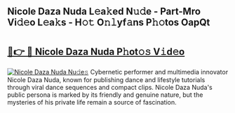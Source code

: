 ## Nicole Daza Nuda L𝚎a𝚔ed N𝚞𝚍e - Part-Mro Vi𝚍𝚎o L𝚎a𝚔s - H𝚘𝚝 O𝚗𝚕yf𝚊ns P𝚑𝚘tos OapQt

# <h2><a href="http://kf2mml.oniu.top/?m=Nicole+Daza+Nuda">🔗👉 🔴 Nicole Daza Nuda P𝚑ot𝚘𝚜 V𝚒d𝚎o</a></h2>

[![Nicole Daza Nuda Nu𝚍e𝚜](https://i.imgur.com/0qMVB7G.gif)](http://kf2mml.oniu.top/?m=Nicole+Daza+Nuda)
Cybernetic performer and multimedia innovator Nicole Daza Nuda, known for publishing dance and lifestyle tutorials through viral dance sequences and compact clips. Nicole Daza Nuda's public persona is marked by its friendly and genuine nature, but the mysteries of his private life remain a source of fascination.  
